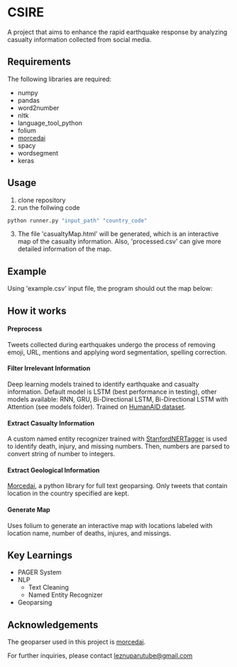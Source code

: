 # CSIRE

A project that aims to enhance the rapid earthquake response by analyzing casualty information collected from social media.

## Requirements

The following libraries are required:
* numpy
* pandas
* word2number
* nltk
* language_tool_python
* folium
* [morcedai](https://github.com/openeventdata/mordecai#installation-and-requirements)
* spacy
* wordsegment
* keras


## Usage

1. clone repository
2. run the follwing code

```python
python runner.py "input_path" "country_code"
```
3. The file 'casualtyMap.html' will be generated, which is an interactive map of the casualty information. Also, 'processed.csv' can give more detailed information of the map.

## Example
Using 'example.csv' input file, the program should out the map below:
 

## How it works
#### Preprocess 
Tweets collected during earthquakes undergo the process of removing emoji, URL, mentions and applying word segmentation, spelling correction. 
#### Filter Irrelevant Information
Deep learning models trained to identify earthquake and casualty information. Default model is LSTM (best performance in testing), other models available: RNN, GRU, Bi-Directional LSTM, Bi-Directional LSTM with Attention (see models folder). Trained on [HumanAID dataset](https://crisisnlp.qcri.org/humaid_dataset).
#### Extract Casualty Information 
A custom named entity recognizer trained with [StanfordNERTagger](https://nlp.stanford.edu/software/crf-faq.shtml#b) is used to identify death, injury, and missing numbers. Then, numbers are parsed to convert string of number to integers.
#### Extract Geological Information 
[Morcedai](https://github.com/openeventdata/mordecai), a python library for full text geoparsing. Only tweets that contain location in the country specified are kept.
#### Generate Map
Uses folium to generate an interactive map with locations labeled with location name, number of deaths, injures, and missings.

## Key Learnings
* PAGER System
* NLP 
  * Text Cleaning
  * Named Entity Recognizer
* Geoparsing


## Acknowledgements

The geoparser used in this project is [morcedai](https://github.com/openeventdata/mordecai).

For further inquiries, please contact leznuparutube@gmail.com
